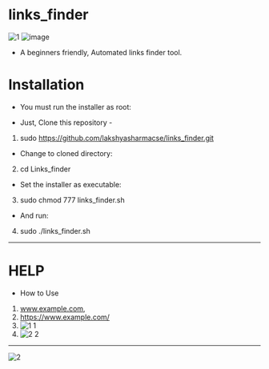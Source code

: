 # links_finder
![1](https://user-images.githubusercontent.com/57801437/125080319-4fbdc680-e0e2-11eb-9202-33ba31c78fe1.PNG)
![image](https://user-images.githubusercontent.com/57801437/125081407-97911d80-e0e3-11eb-9cb9-c051124abac3.png)
* A beginners friendly, Automated links finder tool.
# Installation
* You must run the installer as root:

* Just, Clone this repository -
1. sudo https://github.com/lakshyasharmacse/links_finder.git
* Change to cloned directory:
2. cd Links_finder
* Set the installer as executable:
3. sudo chmod 777 links_finder.sh
* And run:
4. sudo ./links_finder.sh
-----------------------------------------------------------------------
# HELP
* How to Use 
1. www.example.com, 
2. https://www.example.com/
3. ![1 1](https://user-images.githubusercontent.com/57801437/125080321-50565d00-e0e2-11eb-9a3b-73c4cd93114b.PNG)
4. ![2 2](https://user-images.githubusercontent.com/57801437/125080325-50eef380-e0e2-11eb-8898-b638eda8da3e.PNG)
-----------------------------------------------------------------------
![2](https://user-images.githubusercontent.com/57801437/125080322-50565d00-e0e2-11eb-8600-51da9773fe49.PNG)
